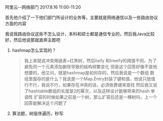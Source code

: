 阿里云--网络部门 2017.8.16 11:00-11:20

首先他介绍了一下他们部门所设计的业务等，主要就是网络通信以及一些路由协议方面的内容


我说我路由协议这些不怎么设计，本科和硕士都是通信专业的，然后我Java比较好，然后他说那就直奔主题吧


1. hashmap怎么实现的？
	> 我上来就说冲突用链表+红黑树，然后lisify 和treeify的阈值不同，为了避免同一个元素添加删除导致的结构频繁变化
	> 但是这个回答好像不是他想要的，他又问，就是hashmap是如何存的，然后我说是一个数组
	> 数组里面存的是什么？我说是一个Map.Entry封装了键和值，他说只放值行不行，我说不行，如果存在冲突的话，必须依靠键来查找
	> 然后我又说了hashtable数组的长度是2的幂次，以及这样设计能够带来的hash 单调性
	> 扩容的时候如果之前是一个树，那么扩容后还是一棵树吗，上一个回答能解决这个问题了
2. 算法题，树层序遍历，秒写
